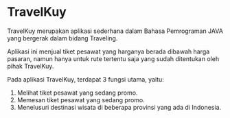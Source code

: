 # TravelKuy
TravelKuy merupakan aplikasi sederhana dalam Bahasa Pemrograman JAVA yang bergerak dalam bidang Traveling.

Aplikasi ini menjual tiket pesawat yang harganya berada dibawah harga pasaran, namun hanya untuk rute tertentu saja yang sudah ditentukan oleh pihak TravelKuy.

Pada aplikasi TravelKuy, terdapat 3 fungsi utama, yaitu:
1. Melihat tiket pesawat yang sedang promo.
2. Memesan tiket pesawat yang sedang promo.
3. Menelusuri destinasi wisata di beberapa provinsi yang ada di Indonesia.
